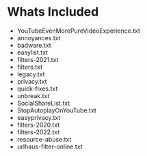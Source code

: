 # Whats Included
- YouTubeEvenMorePureVideoExperience.txt
- annoyances.txt
- badware.txt
- easylist.txt
- filters-2021.txt
- filters.txt
- legacy.txt
- privacy.txt
- quick-fixes.txt
- unbreak.txt
- SocialShareList.txt
- StopAutoplayOnYouTube.txt
- easyprivacy.txt
- filters-2020.txt
- filters-2022.txt
- resource-abuse.txt
- urlhaus-filter-online.txt